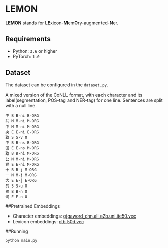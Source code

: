 # LEMON

**LEMON** stands for **LE**xicon-**M**em**O**ry-augmented-**N**er.

## Requirements
- Python: `3.6` or higher
- PyTorch: `1.0`

## Dataset
The dataset can be configured in the `dataset.py`.

A mixed version of the CoNLL format, with each character and its label(segmentation, POS-tag and NER-tag) for one line. 
Sentences are split with a null line.

```
中 B B-ni B-ORG
共 M M-ni M-ORG
中 M M-ni M-ORG
央 E E-ni E-ORG
致 S S-v O
中 B B-ns B-ORG
国 E E-ns M-ORG
致 B B-ni M-ORG
公 M M-ni M-ORG
党 E E-ni M-ORG
十 B B-j M-ORG
一 M M-j M-ORG
大 E E-j E-ORG
的 S S-u O
贺 B B-n O
词 E E-n O
```

##Pretrained Embeddings

- Character embeddings: [gigaword_chn.all.a2b.uni.ite50.vec](https://pan.baidu.com/s/1pLO6T9D)
- Lexicon embeddings: [ctb.50d.vec](https://pan.baidu.com/s/1pLO6T9D)

##Running
```
python main.py
```